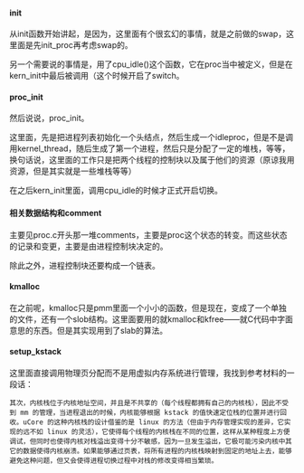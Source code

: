 #### init

从init函数开始讲起，是因为，这里面有个很玄幻的事情，就是之前做的swap，这里面是先init_proc再考虑swap的。

另一个需要说的事情是，用了cpu_idle()这个函数，它在proc当中被定义，但是在kern_init中最后被调用（这个时候开启了switch。

#### proc_init

然后说说，proc_init。

这里面，先是把进程列表初始化一个头结点，然后生成一个idleproc，但是不是调用kernel_thread，随后生成了第一个进程，然后只是分配了一定的堆栈，等等，换句话说，这里面的工作只是把两个线程的控制块以及属于他们的资源（原谅我用资源，但是其实就是一些堆栈等等）

在之后kern_init里面，调用cpu_idle的时候才正式开启切换。

#### 相关数据结构和comment

主要见proc.c开头那一堆comments，主要是proc这个状态的转变。而这些状态的记录和变更，主要是由进程控制块决定的。

除此之外，进程控制块还要构成一个链表。

#### kmalloc

在之前呢，kmalloc只是pmm里面一个小小的函数，但是现在，变成了一个单独的文件，还有一个slob结构。这里面要用的就kmalloc和kfree——就C代码中字面意思的东西。但是其实现用到了slab的算法。

#### setup_kstack

这里面直接调用物理页分配而不是用虚拟内存系统进行管理，我找到参考材料的一段话：

```
其次，内核栈位于内核地址空间，并且是不共享的（每个线程都拥有自己的内核栈），因此不受到 mm 的管理，当进程退出的时候，内核能够根据 kstack 的值快速定位栈的位置并进行回收。uCore 的这种内核栈的设计借鉴的是 linux 的方法（但由于内存管理实现的差异，它实现的远不如 linux 的灵活），它使得每个线程的内核栈在不同的位置，这样从某种程度上方便调试，但同时也使得内核对栈溢出变得十分不敏感，因为一旦发生溢出，它极可能污染内核中其它的数据使得内核崩溃。如果能够通过页表，将所有进程的内核栈映射到固定的地址上去，能够避免这种问题，但又会使得进程切换过程中对栈的修改变得相当繁琐。
```

